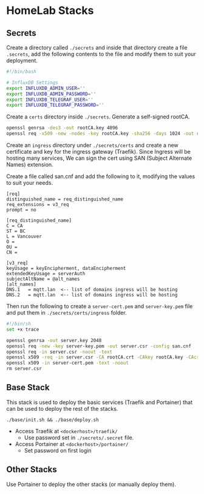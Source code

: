 # HomeLab Stacks

## Secrets

Create a directory called `./secrets` and inside that directory create a file `.secrets`, add the 
following contents to the file and modify them to suit your deployment.

```bash
#!/bin/bash

# InfluxDB Settings
export INFLUXDB_ADMIN_USER=''
export INFLUXDB_ADMIN_PASSWORD=''
export INFLUXDB_TELEGRAF_USER=''
export INFLUXDB_TELEGRAF_PASSWORD=''
```

Create a `certs` directory inside `./secrets`. Generate a self-signed rootCA.
```bash
openssl genrsa -des3 -out rootCA.key 4096
openssl req -x509 -new -nodes -key rootCA.key -sha256 -days 1024 -out rootCA.crt
```

Create an `ingress` directory under `./secrets/certs` and create a new certificate and key for the ingress gateway (Traefik).
Since Ingress will be hosting many services, We can sign the cert using SAN (Subject Alternate Names) extension.

Create a file called san.cnf and add the following to it, modifying the values to suit your needs.
```text
[req]
distinguished_name = req_distinguished_name
req_extensions = v3_req
prompt = no

[req_distinguished_name]
C = CA
ST = BC
L = Vancouver
O = 
OU = 
CN = 

[v3_req]
keyUsage = keyEncipherment, dataEncipherment
extendedKeyUsage = serverAuth
subjectAltName = @alt_names
[alt_names]
DNS.1   = mqtt.lan  <-- list of domains ingress will be hosting
DNS.2   = mqtt.lan  <-- list of domains ingress will be hosting
```

Then run the following to create a `server-cert.pem` and `server-key.pem` file and put them in `./secrets/certs/ingress` folder.
```bash
#!/bin/sh
set +x trace

openssl genrsa -out server.key 2048
openssl req -new -key server-key.pem -out server.csr -config san.cnf
openssl req -in server.csr -noout -text
openssl x509 -req -in server.csr -CA rootCA.crt -CAkey rootCA.key -CAcreateserial -out server-cert.pem -days 1000 -sha256 -extfile san.cnf -extensions v3_req
openssl x509 -in server-cert.pem -text -noout
rm server.csr
```


## Base Stack

This stack is used to deploy the basic services (Traefik and Portainer) that can be used to deploy
the rest of the stacks.

`./base/init.sh && ./base/deploy.sh`

- Access Traefik at `<dockerhost>/traefik/`
    - Use password set in `./secrets/.secret` file.
- Access Portainer at `<dockerhost>/portainer/`
    - Set password on first login

## Other Stacks

Use Portainer to deploy the other stacks (or manually deploy them).

